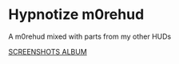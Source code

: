 # Hypnotize m0rehud

A m0rehud mixed with parts from my other HUDs

[SCREENSHOTS ALBUM](../screenshots/showcase.md)
